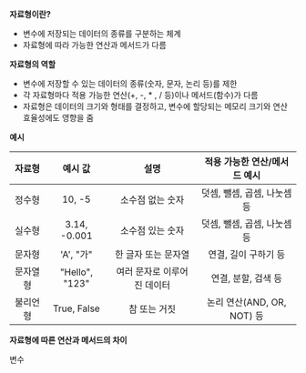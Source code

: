 **자료형이란?**
- 변수에 저장되는 데이터의 종류를 구분하는 체계
- 자료형에 따라 가능한 연산과 메서드가 다름

**자료형의 역할**
- 변수에 저장할 수 있는 데이터의 종류(숫자, 문자, 논리 등)를 제한
- 각 자료형마다 적용 가능한 연산(+,  -,  * , / 등)이나 메서드(함수)가 다름
- 자료형은 데이터의 크기와 형태를 결정하고, 변수에 할당되는 메모리 크기와 연산 효율성에도 영향을 줌

**예시**

| 자료형  |      예시 값      |       설명        |   적용 가능한 연산/메서드 예시    |
| :--: | :------------: | :-------------: | :-------------------: |
| 정수형  |     10, -5     |    소수점 없는 숫자    |   덧셈, 뺄셈, 곱셈, 나눗셈 등   |
| 실수형  |  3.14, -0.001  |    소수점 있는 숫자    |   덧셈, 뺄셈, 곱셈, 나눗셈 등   |
| 문자형  |    'A', "가"    |   한 글자 또는 문자열   |     연결, 길이 구하기 등      |
| 문자열형 | "Hello", "123" | 여러 문자로 이루어진 데이터 |     연결, 분할, 검색 등      |
| 불리언형 |  True, False   |     참 또는 거짓     | 논리 연산(AND, OR, NOT) 등 |
**자료형에 따른 연산과 메서드의 차이**























변수
